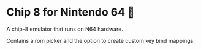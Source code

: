 # Chip 8 for Nintendo 64 👾

A chip-8 emulator that runs on N64 hardware.

Contains a rom picker and the option to create custom key bind mappings.
